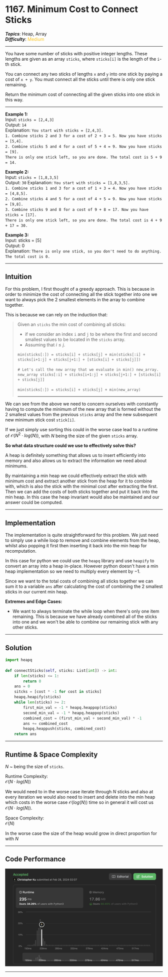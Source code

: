 # 1167. Minimum Cost to Connect Sticks
***Topics***: Heap, Array  
***Difficulty***: <span style="color: #fac31d;">Medium</span>
<!-- green: #46c6c2, yellow: #fac31d, red: #f8615c-->
---
You have some number of sticks with positive integer lengths. These lengths are given as an array `sticks`, where `sticks[i]` is the length of the `i`-th stick.

You can connect any two sticks of lengths `x` and `y` into one stick by paying a cost of `x + y`. You must connect all the sticks until there is only one stick remaining.

Return the minimum cost of connecting all the given sticks into one stick in this way.

---
**Example 1:**  
Input: ```sticks = [2,4,3]```  
Output: ```14```  
Explanation: `You start with sticks = [2,4,3].`  
`1. Combine sticks 2 and 3 for a cost of 2 + 3 = 5. Now you have sticks = [5,4].`  
`2. Combine sticks 5 and 4 for a cost of 5 + 4 = 9. Now you have sticks = [9].`  
`There is only one stick left, so you are done. The total cost is 5 + 9 = 14.`

**Example 2:**  
Input: `sticks = [1,8,3,5]`  
Output: `30` 
Explanation: `You start with sticks = [1,8,3,5].`  
`1. Combine sticks 1 and 3 for a cost of 1 + 3 = 4. Now you have sticks = [4,8,5].`  
`2. Combine sticks 4 and 5 for a cost of 4 + 5 = 9. Now you have sticks = [9,8].`  
`3. Combine sticks 9 and 8 for a cost of 9 + 8 = 17. Now you have sticks = [17].`  
`There is only one stick left, so you are done. The total cost is 4 + 9 + 17 = 30.`

**Example 3:**  
Input: sticks = [5]  
Output: 0  
Explanation: `There is only one stick, so you don't need to do anything. The total cost is 0.`

---
## Intuition
For this problem, I first thought of a greedy approach. This is because in order to minimize the cost of connecting all the stick together into one we want to always pick the 2 smallest elements in the array to combine together.

This is because we can rely on the induction that:
> Given an `sticks` the min cost of combining all sticks:  
> - if we consider an index `i` and `j` to be where the first and second smallest values to be located in the `sticks` array.
> - Assuming that $i \leq j$.
> ```{r, tidy=FALSE, eval=FALSE, highlight=FALSE}
> min(sticks[:]) = sticks[i] + sticks[j] + min(sticks[:i] + sticks[i+1:j] + sticks[j+1:] + [sticks[i] + sticks[j]])
>
> # Let's call the new array that we evaluate in min() new_array.
> new_array sticks[:i] + sticks[i+1:j] + sticks[j+1:] + [sticks[i] + sticks[j]]
>
> min(sticks[:]) = sticks[i] + sticks[j] + min(new_array)
> ```
> ---

We can see from the above we need to concern ourselves with constantly having to compute the minimum of the new array that is formed without the 2 smallest values from the previous `sticks` array and the new subsequent new minimum stick cost `stick[i]`.

If we just simply use sorting this could in the worse case lead to a runtime of $\mathcal{O}(N^2 \cdot log(N))$, with $N$ being the size of the given `sticks` array.

**So what data structure could we use to effectively solve this?**  

A heap is definitely something that allows us to insert efficiently into memory and also allows us to extract the information we need about minimums. 

By maintaining a min heap we could effectively extract the stick with minimum cost and extract another stick from the heap for it to combine with, which is also the stick with the minimal cost after extracting the first. Then we can add the costs of both sticks together and put it back into the min heap. In this case the heap invariant would also be maintained and our answer could be computed.

---
## Implementation
The implementation is quite straightforward for this problem. We just need to simply use a while loop to remove and combine elements from the heap, whilst also popping it first then inserting it back into the min heap for recomputation. 

In this case for python we could use the `heapq` library and use `heapify` to convert an array into a heap in-place. However python doesn't have a min heap implementation so we need to multiply every element by $-1$.

Since we want to the total costs of combining all sticks together we can sum it to a variable `ans` after calculating the cost of combining the 2 smallest sticks in our current min heap. 

**Extremes and Edge Cases:**  
- We want to always terminate the while loop when there's only one item remaining. This is because we have already combined all of the sticks into one and we won't be able to combine our remaining stick with any other sticks.

---
## Solution
```python
import heapq

def connectSticks(self, sticks: List[int]) -> int:
    if len(sticks) <= 1:
        return 0
    ans = 0
    sitcks = [cost * -1 for cost in sticks]
    heapq.heapify(sticks)
    while len(sticks) >= 2:
        first_min_val = -1 * heapq.heappop(sticks)
        second_min_val = -1 * heapq.heappop(sticks)
        combined_cost = (first_min_val + second_min_val) * -1
        ans += combined_cost
        heapq.heappush(sticks, combined_cost)
    return ans
```
---
## Runtime & Space Complexity
$N$ ~ being the size of `sticks`.  

Runtime Complexity:  
$\mathcal{O}(N \cdot log(N))$

We would need to in the worse case iterate through $N$ sticks and also at every iteration we would also need to insert and delete into the min heap which costs in the worse case $\mathcal{O}(log(N))$ time so in general it will cost us $\mathcal{O}(N \cdot log(N))$.

Space Complexity:  
$\mathcal{O}(N)$

In the worse case the size of the heap would grow in direct proportion for with $N$

---
## Code Performance
![1167 code performance](../../resources/code-performances/lc-1167.png)

---